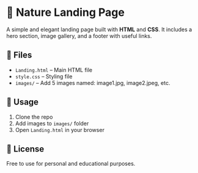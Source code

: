 # 🌿 Nature Landing Page

A simple and elegant landing page built with **HTML** and **CSS**. It includes a hero section, image gallery, and a footer with useful links.

## 📁 Files

- `Landing.html` – Main HTML file  
- `style.css` – Styling file  
- `images/` – Add 5 images named: image1.jpg, image2.jpeg, etc.

## 🚀 Usage

1. Clone the repo  
2. Add images to `images/` folder  
3. Open `Landing.html` in your browser

## 📝 License

Free to use for personal and educational purposes.
